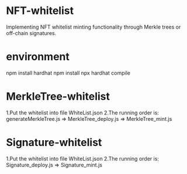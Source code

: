# NFT-whitelist

Implementing NFT whitelist minting functionality through Merkle trees or off-chain signatures.

# environment

npm install hardhat
npm install
npx hardhat compile


# MerkleTree-whitelist
1.Put the whitelist into file WhiteList.json
2.The running order is:     generateMerkleTree.js => MerkleTree_deploy.js => MerkleTree_mint.js

# Signature-whitelist
1.Put the whitelist into file WhiteList.json
2.The running order is:    Signature_deploy.js => Signature_mint.js